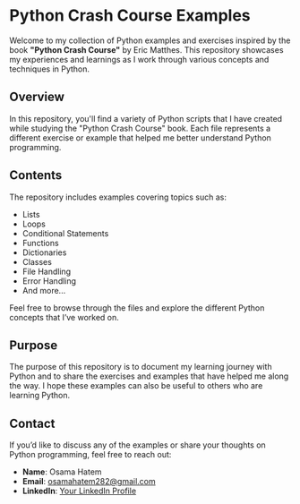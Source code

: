 # Python Crash Course Examples

Welcome to my collection of Python examples and exercises inspired by the book **"Python Crash Course"** by Eric Matthes. This repository showcases my experiences and learnings as I work through various concepts and techniques in Python.

## Overview

In this repository, you'll find a variety of Python scripts that I have created while studying the "Python Crash Course" book. Each file represents a different exercise or example that helped me better understand Python programming.

## Contents

The repository includes examples covering topics such as:

- Lists
- Loops
- Conditional Statements
- Functions
- Dictionaries
- Classes
- File Handling
- Error Handling
- And more...

Feel free to browse through the files and explore the different Python concepts that I’ve worked on.

## Purpose

The purpose of this repository is to document my learning journey with Python and to share the exercises and examples that have helped me along the way. I hope these examples can also be useful to others who are learning Python.

## Contact

If you’d like to discuss any of the examples or share your thoughts on Python programming, feel free to reach out:

- **Name**: Osama Hatem
- **Email**: osamahatem282@gmail.com
- **LinkedIn**: [Your LinkedIn Profile]([https://www.linkedin.com/in/your-profile](https://www.linkedin.com/in/osama-hatim))
